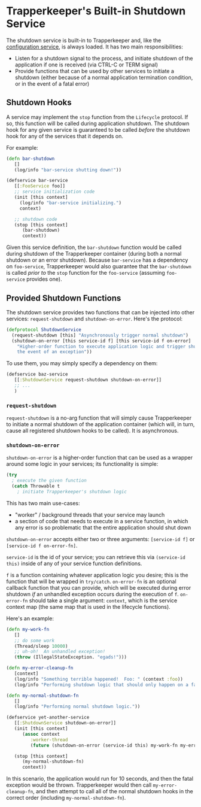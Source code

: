# Trapperkeeper's Built-in Shutdown Service

The shutdown service is built-in to Trapperkeeper and, like the [configuration service](Built-in-Configuration-Service.md), is always loaded.  It has two main responsibilities:

* Listen for a shutdown signal to the process, and initiate shutdown of the application if one is received (via CTRL-C or TERM signal)
* Provide functions that can be used by other services to initiate a shutdown (either because of a normal application termination condition, or in the event of a fatal error)

## Shutdown Hooks

A service may implement the `stop` function from the `Lifecycle` protocol.  If so, this function will be called during application shutdown.  The shutdown hook for any given service is guaranteed to be called *before* the shutdown hook for any of the services that it depends on.

For example:

```clj
(defn bar-shutdown
   []
   (log/info "bar-service shutting down!"))

(defservice bar-service
   [[:FooService foo]]
   ;; service initialization code
   (init [this context]
     (log/info "bar-service initializing.")
     context)

   ;; shutdown code
   (stop [this context]
      (bar-shutdown)
      context))
```

Given this service definition, the `bar-shutdown` function would be called during shutdown of the Trapperkeeper container (during both a normal shutdown or an error shutdown).  Because `bar-service` has a dependency on `foo-service`, Trapperkeeper would also guarantee that the `bar-shutdown` is called *prior to* the `stop` function for the `foo-service` (assuming `foo-service` provides one).

## Provided Shutdown Functions

The shutdown service provides two functions that can be injected into other services: `request-shutdown` and `shutdown-on-error`.  Here's the protocol:

```clj
(defprotocol ShutdownService
  (request-shutdown [this] "Asynchronously trigger normal shutdown")
  (shutdown-on-error [this service-id f] [this service-id f on-error]
    "Higher-order function to execute application logic and trigger shutdown in
    the event of an exception"))
```

To use them, you may simply specify a dependency on them:

```clj
(defservice baz-service
   [[:ShutdownService request-shutdown shutdown-on-error]]
   ;; ...
   )
```

### `request-shutdown`

`request-shutdown` is a no-arg function that will simply cause
Trapperkeeper to initiate a normal shutdown of the application
container (which will, in turn, cause all registered shutdown hooks to
be called).  It is asynchronous.

### `shutdown-on-error`

`shutdown-on-error` is a higher-order function that can be used as a wrapper around some logic in your services; its functionality is simple:

```clj
(try
  ; execute the given function
  (catch Throwable t
    ; initiate Trapperkeeper's shutdown logic
```
This has two main use-cases:
* "worker" / background threads that your service may launch
* a section of code that needs to execute in a service function, in which any error is so problematic that the entire application should shut down

`shutdown-on-error` accepts either two or three arguments: `[service-id f]` or `[service-id f on-error-fn]`.

`service-id` is the id of your service; you can retrieve this via `(service-id this)` inside of any of your service function definitions.

`f` is a function containing whatever application logic you desire; this is the function that will be wrapped in `try/catch`.  `on-error-fn` is an optional callback function that you can provide, which will be executed during error shutdown *if* an unhandled exception occurs during the execution of `f`.  `on-error-fn` should take a single argument: `context`, which is the service context map (the same map that is used in the lifecycle functions).

Here's an example:

```clj
(defn my-work-fn
   []
   ;; do some work
   (Thread/sleep 10000)
   ;; uh-oh!  An unhandled exception!
   (throw (IllegalStateException. "egads!")))

(defn my-error-cleanup-fn
   [context]
   (log/info "Something terrible happened!  Foo: " (context :foo))
   (log/info "Performing shutdown logic that should only happen on a fatal error."))

(defn my-normal-shutdown-fn
   []
   (log/info "Performing normal shutdown logic."))

(defservice yet-another-service
   [[:ShutdownService shutdown-on-error]]
   (init [this context]
      (assoc context
         :worker-thread
         (future (shutdown-on-error (service-id this) my-work-fn my-error-cleanup-fn))))

   (stop [this context]
      (my-normal-shutdown-fn)
      context))
```

In this scenario, the application would run for 10 seconds, and then the fatal exception would be thrown.  Trapperkeeper would then call `my-error-cleanup-fn`, and then attempt to call all of the normal shutdown hooks in the correct order (including `my-normal-shutdown-fn`).
